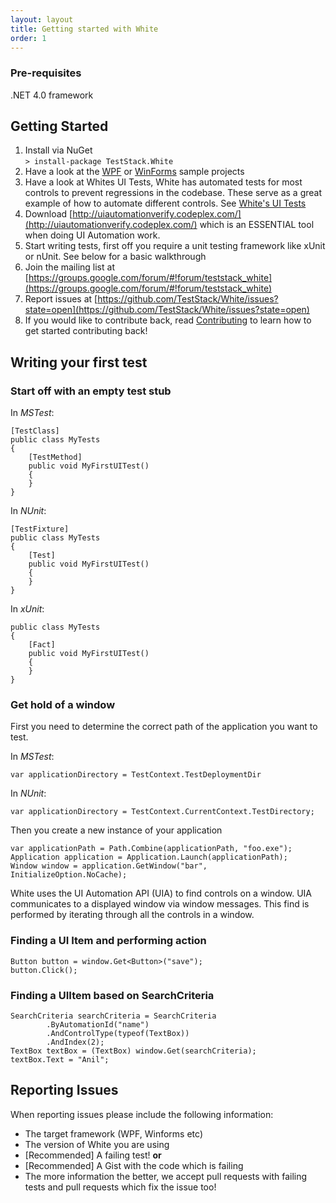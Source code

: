 ```yaml
---
layout: layout
title: Getting started with White
order: 1
---
```


### Pre-requisites
.NET 4.0 framework

## Getting Started
1. Install via NuGet  
`> install-package TestStack.White`
1. Have a look at the [WPF](https://github.com/TestStack/White/tree/master/src/Sample%20App/Wpf) or [WinForms](https://github.com/TestStack/White/tree/master/src/Sample%20App/WinForms) sample projects
1. Have a look at Whites UI Tests, White has automated tests for most controls to prevent regressions in the codebase. These serve as a great example of how to automate different controls. See [White's UI Tests](https://github.com/TestStack/White/tree/master/src/TestStack.White.UITests/ControlTests)
1. Download [http://uiautomationverify.codeplex.com/](http://uiautomationverify.codeplex.com/) which is an ESSENTIAL tool when doing UI Automation work.
1. Start writing tests, first off you require a unit testing framework like xUnit or nUnit. See below for a basic walkthrough
1. Join the mailing list at [https://groups.google.com/forum/#!forum/teststack_white](https://groups.google.com/forum/#!forum/teststack_white)
1. Report issues at [https://github.com/TestStack/White/issues?state=open](https://github.com/TestStack/White/issues?state=open)
1. If you would like to contribute back, read [Contributing](/Contributing.html) to learn how to get started contributing back!

## Writing your first test

### Start off with an empty test stub

In *MSTest*:

    [TestClass]
    public class MyTests
    {
        [TestMethod]
        public void MyFirstUITest()
        {
        }
    }

In *NUnit*:

    [TestFixture]
    public class MyTests
    {
       	[Test]
      	public void MyFirstUITest()
       	{
       	}
    }

In *xUnit*:

    public class MyTests
    {
    	[Fact]
        public void MyFirstUITest()
        {
        }
    }

### Get hold of a window
First you need to determine the correct path of the application you want to test. 

In *MSTest*: 

    var applicationDirectory = TestContext.TestDeploymentDir

In *NUnit*: 

    var applicationDirectory = TestContext.CurrentContext.TestDirectory;

Then you create a new instance of your application

    var applicationPath = Path.Combine(applicationPath, "foo.exe");
    Application application = Application.Launch(applicationPath);  
    Window window = application.GetWindow("bar", InitializeOption.NoCache);

White uses the UI Automation API (UIA) to find controls on a window. UIA communicates to a displayed window via window messages. This find is performed by iterating through all the controls in a window.

### Finding a UI Item and performing action

    Button button = window.Get<Button>("save");
    button.Click();

### Finding a UIItem based on SearchCriteria

    SearchCriteria searchCriteria = SearchCriteria
        	.ByAutomationId("name")
        	.AndControlType(typeof(TextBox))
        	.AndIndex(2);
    TextBox textBox = (TextBox) window.Get(searchCriteria);
    textBox.Text = "Anil";

## Reporting Issues
When reporting issues please include the following information:

 - The target framework (WPF, Winforms etc)
 - The version of White you are using
 - [Recommended] A failing test! **or**
 - [Recommended] A Gist with the code which is failing
 - The more information the better, we accept pull requests with failing tests and pull requests which fix the issue too!
